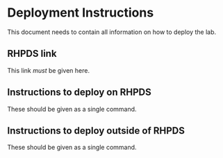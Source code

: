 # Deployment Instructions

This document needs to contain all information on how to deploy the lab. 

## RHPDS link 
This link *must* be given here.

## Instructions to deploy on RHPDS
These should be given as a single command.

## Instructions to deploy outside of RHPDS
These should be given as a single command.